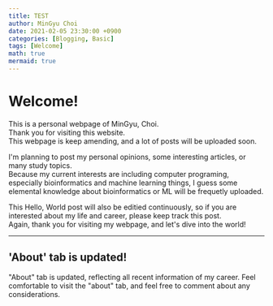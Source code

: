 ```yaml
---
title: TEST
author: MinGyu Choi
date: 2021-02-05 23:30:00 +0900
categories: [Blogging, Basic]
tags: [Welcome]
math: true
mermaid: true
---
```


# Welcome!
This is a personal webpage of MinGyu, Choi.<br>
Thank you for visiting this website.<br>
This webpage is keep amending, and a lot of posts will be uploaded soon.<br>

I'm planning to post my personal opinions, some interesting articles, or many study topics.<br>
Because my current interests are including computer programing, especially bioinformatics and machine learning things, I guess some elemental knowledge about bioinformatics or ML will be frequetly uploaded.<br>

This Hello, World post will also be editied continuously, so if you are interested about my life and career, please keep track this post.<br>
Again, thank you for visiting my webpage, and let's dive into the world!<br>

---

<h2>'About' tab is updated!</h2>
"About" tab is updated, reflecting all recent information of my career.
Feel comfortable to visit the "about" tab, and feel free to comment about any considerations.

  
